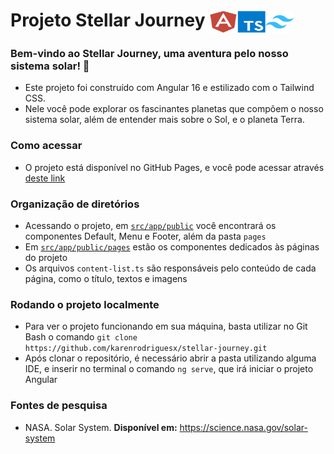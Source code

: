 # Projeto Stellar Journey <img align="center" alt="Karen-angular" height="35" width="45" src="https://raw.githubusercontent.com/devicons/devicon/master/icons/angularjs/angularjs-plain.svg"><img align="center" alt="Karen-typescript" height="35" width="45" src="https://raw.githubusercontent.com/devicons/devicon/master/icons/typescript/typescript-plain.svg"><img align="center" alt="Karen-css" height="35" width="45" src="https://raw.githubusercontent.com/devicons/devicon/master/icons/tailwindcss/tailwindcss-original.svg">

### Bem-vindo ao Stellar Journey, uma aventura pelo nosso sistema solar! 💫

- Este projeto foi construído com Angular 16 e estilizado com o Tailwind CSS.
- Nele você pode explorar os fascinantes planetas que compõem o nosso sistema solar, além de entender mais sobre o Sol, e o planeta Terra.

### Como acessar

- O projeto está disponível no GitHub Pages, e você pode acessar através <a href="https://karenrodriguesx.github.io/stellar-journey/" target="_blank">deste link</a>

### Organização de diretórios

- Acessando o projeto, em [`src/app/public`](https://github.com/karenrodriguesx/stellar-journey/tree/main/src/app/public) você encontrará os componentes Default, Menu e Footer, além da pasta `pages`
- Em [`src/app/public/pages`](https://github.com/karenrodriguesx/stellar-journey/tree/main/src/app/public/pages) estão os componentes dedicados às páginas do projeto
- Os arquivos `content-list.ts` são responsáveis pelo conteúdo de cada página, como o título, textos e imagens

### Rodando o projeto localmente

- Para ver o projeto funcionando em sua máquina, basta utilizar no Git Bash o comando `git clone https://github.com/karenrodriguesx/stellar-journey.git`
- Após clonar o repositório, é necessário abrir a pasta utilizando alguma IDE, e inserir no terminal o comando `ng serve`, que irá iniciar o projeto Angular

### Fontes de pesquisa

- NASA. Solar System. **Disponível em:** https://science.nasa.gov/solar-system


